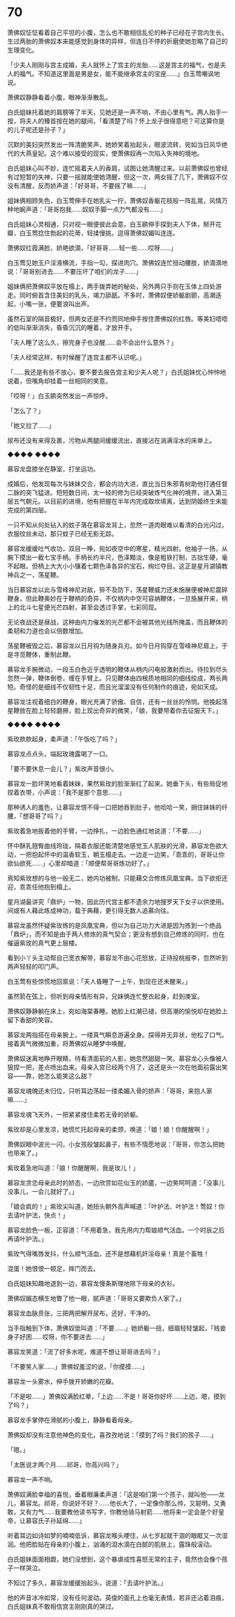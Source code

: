 # 70

萧佛奴怔怔看着自己平坦的小腹，怎么也不敢相信乱伦的种子已经在子宫内生长。生过两胎的萧佛奴本来能感觉到身体的异样，但连日不停的折磨使她忽略了自己的生理变化。

「少夫人刚刚与宫主成婚，夫人就怀上了宫主的龙胎……这是宫主的福气，也是夫人的福气。不知道这里面是男是女，能不能继承宫主的宝座……」白玉莺嘲讽地说。

萧佛奴静静看着小腹，眼神渐渐散乱。

白氏姐妹托着她的肩膀等了半天，见她还是一声不响，不由心里有气。两人抬手一按，将夫人的臻首按在她的腿间，「看清楚了吗？怀上龙子很得意吧？可这算你是的儿子呢还是孙子？」

沉默的美妇突然发出一阵清脆笑声，她娇笑着抬起头，眼波流转，宛如当日风华绝代的大燕皇妃。这个难以接受的现实，使萧佛奴再一次陷入失神的境地。

白氏姐妹心叫不妙，连忙摇着夫人的香肩，试图让她清醒过来。以前萧佛奴也曾经有过短暂的失神，只要一摇就能使她清醒，但这一次，两女摇了几下，萧佛奴不仅没有清醒，反而娇声道：「好哥哥，不要摇了嘛……」

姐妹俩相顾失色，白玉莺伸手在她乳尖一拧，萧佛奴香躯花枝般一阵乱晃，风情万种地婉声道：「哥哥抱我……奴奴手脚一点力气都没有……」

白氏姐妹心灵相通，只对视一眼便彼此会意。白玉鹂伸手探到夫人下体，掰开花瓣，白玉莺捻住勃起的花蒂，轻揉慢挑，逗得萧佛奴媚叫连连。

萧佛奴红霞满脸，娇艳欲滴，「好哥哥……轻一些……哎呀……」

白玉莺见她玉户淫液横流，手指一勾，探进肉穴。萧佛奴连忙扭动腰肢，娇滴滴地说：「哥哥别进去……不要压坏了咱们的龙子……」

姐妹俩把萧佛奴平放在榻上，两手拨弄她的秘处，另外两只手则在玉体上四处游走。同时俯首含住美妇的乳头，竭力舔舐。不多时，萧佛奴便娇躯剧颤，高潮迭起，小嘴一张，便要浪叫出声。

虽然石室的隔音极好，但两女还是不约而同地伸手按住萧佛奴的红唇。等美妇唔唔的低叫渐渐消失，昏昏沉沉的睡着，才放开手。

「夫人睡了这么久，擦完身子也没醒……会不会出什么意外？」

「夫人经常这样，有时候醒了连宫主都不认识呢。」

「……我还是有些不放心，要不要去报告宫主和少夫人呢？」白氏姐妹忧心忡忡地说着，但嘴角却挂着一丝相同的笑意。

「哎呀！」白玉鹂突然发出一声惊呼。

「怎么了？」

「她又拉了……」

尿布还没有来得及裹，污物从两腿间缓缓流出，直接沾在淌满淫水的床单上。

◆◆◆◆ ◆◆◆◆

慕容龙盘膝坐在静室，打坐运功。

成婚后，他发现每次与妹妹交合，都会内功大进，直比当日朱邪青树助他打通任督二脉的突飞猛进。短短数日间，太一经的修为已经突破炼气化神的境界，进入第三层五气朝元。以目前的进境，他有把握在半年内完成取坎填离，达到阴姬终生未能完成的第四层。

一只不知从何处钻入的蚊子落在慕容龙背上，忽然一道肉眼难以看清的白光闪过，衣服纹丝未动，那只蚊子已经无影无踪。

慕容龙缓缓吐气收功，双目一睁，宛如夜空中的寒星，精光四射。他袖子一扬，从腕下摸出一截七宝手柄。手柄长约半尺，色泽黯淡，像是粗铁打制，古拙生硬，毫不起眼。但柄上大大小小镶着七颗色泽各异的宝石，绚烂夺目。这正是星月湖镇教神兵之一，荡星鞭。

当日慕容龙以此与雪峰神尼对敌，猝不及防下，荡星鞭威力还未施展便被神尼震碎鞭身。但此鞭奥妙在于鞭柄的奇异，不仅柄内中空可容纳鞭体，一旦施展开来，柄上的北斗七星便光芒四射，甚至会透过手掌，七彩同现。

无论夜战还是昼战，这种由内力催发的光芒都不会被其他光线所掩盖，而且鞭体的柔韧和力道也会以倍数增加。

荡星鞭被毁之后，慕容龙以日月钩为随身兵刃。如今日月钩穿在雪峰神尼肩上，于是寻觅鞭体，重制此鞭。

慕容龙手腕微动，一段玉白色近乎透明的鞭体从柄内闪电般激射而出。待拉到尽头忽然一弹，鞭体倒卷，缠在手臂上。只见鞭体由四根质地相同的细线绞成，两长两短。奇怪的是细线不仅韧性十足，而且光溜溜没有任何制作的痕迹，宛如天成。

慕容龙注视着细白的鞭身，眼光充满了骄傲、自信，还有一丝丝的怜悯。他挽起荡星鞭放在脸上轻轻磨擦，脸上现出奇异的微笑，「娘，我要带着你去征服天下。」

◆◆◆◆ ◆◆◆◆

紫玫款款起身，柔声道：「午饭吃了吗？」

慕容龙点点头，端起玫瑰露喝了一口。

「要不要休息一会儿？」紫玫声音很小。

慕容龙一脸坏笑地看着妹妹，果然紫玫的脸渐渐红了起来。她垂下头，有些局促地捏着衣带，小声说：「我不是那个意思……」

那种诱人的羞色，让慕容龙恨不得一口把她吞到肚子，他哈哈一笑，拥住妹妹的纤腰，「想哥哥了吗？」

紫玫着急地扳着他的手臂，一边挣扎，一边脸色通红地说道：「不要……」

怀中酥乳翘臀曲线玲珑，隔着衣服还能清楚地感觉玉人肌肤的光滑，慕容龙色欲大动，一把抱起怀中的温香软玉，朝玉榻走去。一边走一边笑，「乖乖的，哥哥让你欲仙欲死……」心里却暗道：「顺便帮哥哥炼功好了。」

焉知紫玫想的与他一般无二，她内功被制，只能藉交合修炼凤凰宝典。当下欲拒还迎，乖乖任他抱到榻上。

星月湖最讲究「鼎炉」一物，因此历代宫主都不遗余力地搜罗天下女子以供使用。间或有人藉此练成神功，载于典藉，更引得无数人追慕向往。

慕容龙虽然怀疑紫玫练的是凤凰宝典，但以为自己功力大进是因为拣到一个绝品「鼎炉」，而不知是由于两人修炼的真气契合；更没有想到自己修炼的同时，也在催逼紫玫的真气更上层楼。

看到小丫头主动帮自己宽衣解带，慕容龙不由心花怒放，正待投桃报李，忽然听到两声轻轻的叩门声。

白玉莺有些惊慌地回禀说：「夫人昏睡了一上午，到现在还未醒来。」

虽然箭在弦上，但听到母亲情形有异，兄妹俩连忙整衣起身，赶到庚室。

萧佛奴静静躺在床上，宛如海棠春睡。她脸上红潮已褪，但高潮的愉悦却在她脸上留下香甜的笑容。

慕容龙两指搭在母亲腕上，一缕真气瞬息游遍全身。探得并无异状，他松了口气。接着真气微微加重，将萧佛奴从睡梦中唤醒。

萧佛奴迷离地睁开眼睛，待看清面前的人影，她忽然甜甜一笑。慕容龙心头像被人狠捏一把，差点喷出血来。母亲入宫已经两个月了，这还是头一次在他面前露出笑容——靠，她怎么能笑这么甜？

慕容龙魂魄还未归位，只听耳边荡起一缕柔媚入骨的娇声：「哥哥，来抱人家嘛……」

慕容龙魂飞天外，一把紧紧搂住柔若无骨的娇躯。

紫玫却是心里发凉，她慌忙托起母亲的柔颈，唤道：「娘！娘！你醒醒啊！」

萧佛奴眼中波光一闪，小女孩般皱起鼻子，有些不情愿地说：「哥哥，你怎么把她也带来了。」

紫玫着急地叫道：「娘！你醒醒啊，我是玫儿！」

慕容龙贪恋母亲此时的娇态，一边欣赏如花似玉的娇靥，一边笑呵呵道：「没事儿没事儿，一会儿就好了。」

「娘会疯的！」紫玫尖叫道，她扭头朝外高声喊道：「叶护法、叶护法！莺奴！你去请叶护法，快点！」

慕容龙脸色一板，正容道：「不用着急，我先用内力帮娘顺气活血。一个时辰之后再请叶护法。」

紫玫气得嘴唇发抖，什么顺气活血，还不是想藉机奸淫母亲！真是个畜牲！

混蛋！她恨恨一顿足，摔门而去。

白氏姐妹知趣地退到一边，慕容龙慢条斯理地除下母亲的衣衫。

萧佛奴媚态横生地瞥了他一眼，腻声道：「哥哥又要欺负人家了。」

慕容龙血脉贲张，三把两把解开尿布，还好，干净的。

当手指触到下体，萧佛奴低叫道：「不要……」她娇躯一扭，细眉轻轻皱起，「贱妾身子好困……哎呀，你不要进去……」

慕容龙笑道：「流了好多水呢，难道不想让哥哥进去吗？」

「不要笑人家……」萧佛奴羞涩的说，「你摸摸……」

慕容龙一头雾水，伸手拨开娇嫩的花瓣。

「不是啦……」萧佛奴满脸红晕，「上边……不是！哥哥你好坏……上边，嗯，摸到了吗？」

慕容龙手掌停在滑腻的小腹上，静静看着母亲。

萧佛奴却没有注意他神色的变化，喜孜孜地说：「摸到了吗？我们的孩子……」

「嗯。」

「太医说才两个月……祁哥，你高兴吗？」

慕容龙一声不响。

萧佛奴满脸幸福的喜悦，垂着眼廉柔声道：「这是咱们第一个孩子，就叫他——龙儿，慕容龙。祁哥，你说好不好？……他长大了，一定像你那么帅，又聪明，又勇敢，又有力气……我要教他读书写字，你教他骑马射箭……他将来一定会是个好皇帝，让慕容氏子孙延绵……」

听着耳边如诗如梦的喃喃低诉，慕容龙喉头哽住，从七岁起就干涸的眼眶又一次湿润。他把脸贴在母亲的小腹上，汹涌的泪水滴在白腻的肌肤上，露珠般滚动。

白氏姐妹面面相觑，她们没想到，这个暴虐成性喜怒无常的主子，竟然也会像个孩子一样哭泣。

不知过了多久，慕容龙缓缓抬起头，说道：「去请叶护法。」

他的声音冰冷如常，没有任何波动。英俊的面孔上也毫无表情，若非还沾着泪痕，白氏姐妹真不敢相信宫主刚刚真的哭过。

